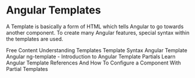 # Angular Templates

A Template is basically a form of HTML which tells Angular to go towards another component. To create many Angular features, special syntax within the templates are used.

<ResourceGroupTitle>Free Content</ResourceGroupTitle>
<BadgeLink colorScheme='blue' badgeText='Official Website' href='https://angular.io/guide/template-overview'>Understanding Templates</BadgeLink>
<BadgeLink colorScheme='blue' badgeText='Official Website' href='https://angular.io/guide/template-syntax'>Template Syntax</BadgeLink>
<BadgeLink colorScheme='yellow' badgeText='Read' href='https://www.javatpoint.com/angular-template'>Angular Template</BadgeLink>
<BadgeLink badgeText='Watch' href='https://www.youtube.com/watch?v=Qp0ghO3LLYI'>Angular ng-template - Introduction to Angular Template Partials</BadgeLink>
<BadgeLink badgeText='Watch' href='https://www.youtube.com/watch?v=T1es5K09vVI'>Learn Angular Template References And How To Configure a Component With Partial Templates</BadgeLink>